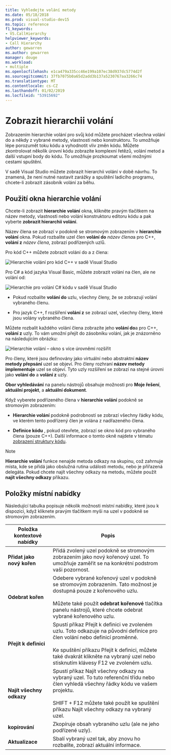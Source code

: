 ```yaml
---
title: Vyhledejte volání metody
ms.date: 05/18/2018
ms.prod: visual-studio-dev15
ms.topic: reference
f1_keywords:
- VS.CallHierarchy
helpviewer_keywords:
- Call Hierarchy
author: gewarren
ms.author: gewarren
manager: douge
ms.workload:
- multiple
ms.openlocfilehash: e1ca479a335cc46e199a107ec38d937dc5774d2f
ms.sourcegitcommit: 37fb7075b0a65d2add3b137a5230767aa3266c74
ms.translationtype: MT
ms.contentlocale: cs-CZ
ms.lasthandoff: 01/02/2019
ms.locfileid: "53915692"
---
```

# <a name="view-call-hierarchy"></a>Zobrazit hierarchii volání

Zobrazením hierarchie volání pro svůj kód můžete procházet všechna volání do a někdy z vybrané metody, vlastnosti nebo konstruktoru. To umožňuje lépe porozumět toku kódu a vyhodnotit vliv změn kódu. Můžete zkontrolovat několik úrovní kódu zobrazíte komplexní řetězů, volání metod a další vstupní body do kódu. To umožňuje prozkoumat všemi možnými cestami spuštění.

V sadě Visual Studio můžete zobrazit hierarchii volání v době návrhu. To znamená, že není nutné nastavit zarážky a spuštění ladicího programu, chcete-li zobrazit zásobník volání za běhu.

## <a name="use-the-call-hierarchy-window"></a>Použití okna hierarchie volání

Chcete-li zobrazit **hierarchie volání** okna, klikněte pravým tlačítkem na název metody, vlastnosti nebo volání konstruktoru editoru kódu a pak vyberte **zobrazit hierarchii volání**.

Název člena se zobrazí v podokně se stromovým zobrazením v **hierarchie volání** okna. Pokud rozbalíte uzel člen **volání do** *název člena*a pro C++, **volání z** *název člena*, zobrazí podřízených uzlů.

Pro kód C++ můžete zobrazit volání do a z člena:

![Hierarchie volání pro kód C++ v sadě Visual Studio](media/call-hierarchy-cpp.png)

Pro C# a kód jazyka Visual Basic, můžete zobrazit volání na člen, ale ne volání od:

![Hierarchie pro volání C# kódu v sadě Visual Studio](media/call-hierarchy-csharp.png)

- Pokud rozbalíte **volání do** uzlu, všechny členy, že se zobrazují volání vybraného členu.

- Pro jazyk C++, f rozšíření **volání z** se zobrazí uzel, všechny členy, které jsou volány vybraného člena.

Můžete rozbalit každého volání člena zobrazíte jeho **volání do**a pro C++, **volání z** uzly. To vám umožní přejít do zásobníku volání, jak je znázorněno na následujícím obrázku:

![Hierarchie volání – okno s více úrovněmi rozšířit](media/call-hierarchy-csharp-expanded.png)

Pro členy, které jsou definovány jako virtuální nebo abstraktní **název metody přepsání** uzel se objeví. Pro členy rozhraní **název metody implementuje** uzel se objeví. Tyto uzly rozšíření se zobrazí na stejné úrovni jako **volání do** a **volání z** uzly.

**Obor vyhledávání** na panelu nástrojů obsahuje možnosti pro **Moje řešení**, **aktuální projekt**, a **aktuální dokument**.

Když vyberete podřízeného člena v **hierarchie volání** podokně se stromovým zobrazením:

- **Hierarchie volání** podokně podrobností se zobrazí všechny řádky kódu, ve kterém tento podřízený člen je volána z nadřazeného člena.

- **Definice kódu** , pokud otevřete, zobrazí se okno kód pro vybraného člena (pouze C++). Další informace o tomto okně najdete v tématu [zobrazení struktury kódu](../../ide/viewing-the-structure-of-code.md).

> [!NOTE]
> **Hierarchie volání** funkce nenajde metoda odkazy na skupinu, což zahrnuje místa, kde se přidá jako obslužná rutina události metodu, nebo je přiřazená delegáta. Pokud chcete najít všechny odkazy na metodu, můžete použít **najít všechny odkazy** příkazu.

## <a name="shortcut-menu-items"></a>Položky místní nabídky

Následující tabulka popisuje několik možnosti místní nabídky, které jsou k dispozici, když kliknete pravým tlačítkem myši na uzel v podokně se stromovým zobrazením.

|Položka kontextové nabídky|Popis|
| - |-----------------|
|**Přidat jako nový kořen**|Přidá zvolený uzel podokně se stromovým zobrazením jako nový kořenový uzel. To umožňuje zaměřit se na konkrétní podstrom vaši pozornost.|
|**Odebrat kořen**|Odebere vybrané kořenový uzel v podokně se stromovým zobrazením. Tato možnost je dostupná pouze z kořenového uzlu.<br /><br /> Můžete také použít **odebrat kořenové** tlačítka panelu nástrojů, které chcete odebrat vybrané kořenového uzlu.|
|**Přejít k definici**|Spustí příkaz Přejít k definici ve zvoleném uzlu. Toto odkazuje na původní definice pro člen volání nebo definicí proměnné.<br /><br /> Ke spuštění příkazu Přejít k definici, můžete také dvakrát klikněte na vybraný uzel nebo stisknutím klávesy F12 ve zvoleném uzlu.|
|**Najít všechny odkazy**|Spustí příkaz Najít všechny odkazy na vybraný uzel. To tuto referenční třídu nebo člen vyhledá všechny řádky kódu ve vašem projektu.<br /><br /> SHIFT + F12 můžete také použít ke spuštění příkazu Najít všechny odkazy na vybraný uzel.|
|**kopírování**|Zkopíruje obsah vybraného uzlu (ale ne jeho podřízené uzly).|
|**Aktualizace**|Sbalí vybraný uzel tak, aby znovu ho rozbalíte, zobrazí aktuální informace.|
